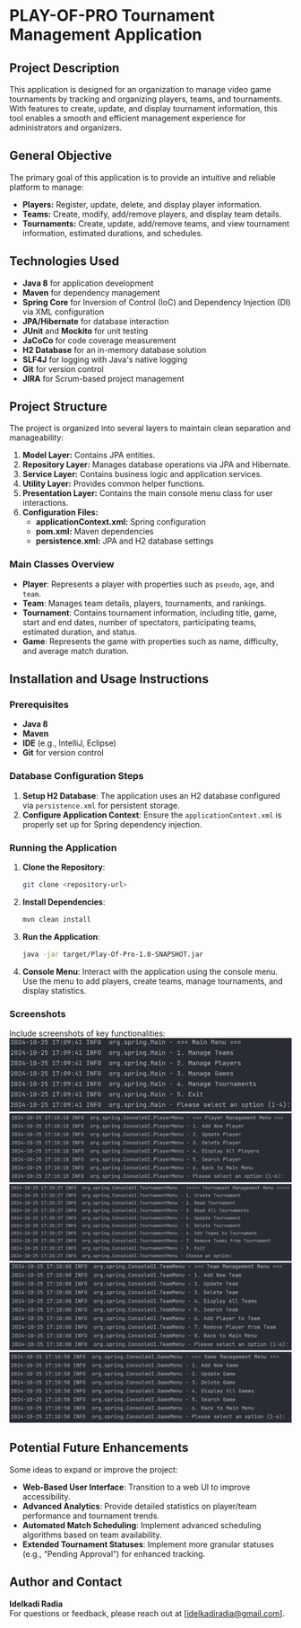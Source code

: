 # PLAY-OF-PRO Tournament Management Application

## Project Description

This application is designed for an organization to manage video game tournaments by tracking and organizing players, teams, and tournaments. With features to create, update, and display tournament information, this tool enables a smooth and efficient management experience for administrators and organizers.

## General Objective

The primary goal of this application is to provide an intuitive and reliable platform to manage:
- **Players:** Register, update, delete, and display player information.
- **Teams:** Create, modify, add/remove players, and display team details.
- **Tournaments:** Create, update, add/remove teams, and view tournament information, estimated durations, and schedules.

## Technologies Used

- **Java 8** for application development
- **Maven** for dependency management
- **Spring Core** for Inversion of Control (IoC) and Dependency Injection (DI) via XML configuration
- **JPA/Hibernate** for database interaction
- **JUnit** and **Mockito** for unit testing
- **JaCoCo** for code coverage measurement
- **H2 Database** for an in-memory database solution
- **SLF4J** for logging with Java's native logging
- **Git** for version control
- **JIRA** for Scrum-based project management

## Project Structure

The project is organized into several layers to maintain clean separation and manageability:

1. **Model Layer:** Contains JPA entities.
2. **Repository Layer:** Manages database operations via JPA and Hibernate.
3. **Service Layer:** Contains business logic and application services.
4. **Utility Layer:** Provides common helper functions.
5. **Presentation Layer:** Contains the main console menu class for user interactions.
6. **Configuration Files:**
    - **applicationContext.xml:** Spring configuration
    - **pom.xml:** Maven dependencies
    - **persistence.xml:** JPA and H2 database settings

### Main Classes Overview

- **Player**: Represents a player with properties such as `pseudo`, `age`, and `team`.
- **Team**: Manages team details, players, tournaments, and rankings.
- **Tournament**: Contains tournament information, including title, game, start and end dates, number of spectators, participating teams, estimated duration, and status.
- **Game**: Represents the game with properties such as name, difficulty, and average match duration.

## Installation and Usage Instructions

### Prerequisites

- **Java 8**
- **Maven**
- **IDE** (e.g., IntelliJ, Eclipse)
- **Git** for version control

### Database Configuration Steps

1. **Setup H2 Database**: The application uses an H2 database configured via `persistence.xml` for persistent storage.
2. **Configure Application Context**: Ensure the `applicationContext.xml` is properly set up for Spring dependency injection.

### Running the Application

1. **Clone the Repository**:
    ```bash
    git clone <repository-url>
    ```
2. **Install Dependencies**:
    ```bash
    mvn clean install
    ```
3. **Run the Application**:
    ```bash
    java -jar target/Play-Of-Pro-1.0-SNAPSHOT.jar
    ```
4. **Console Menu**: Interact with the application using the console menu. Use the menu to add players, create teams, manage tournaments, and display statistics.

### Screenshots

Include screenshots of key functionalities:
![Main Menu](screenshots/main_menu.png)
![Player Management](screenshots/player_management.png)
![Tournament Menu](screenshots/tournament_management.png)
![Team Management](screenshots/team_management.png)
![Game Menu](screenshots/game_management.png)

## Potential Future Enhancements

Some ideas to expand or improve the project:

- **Web-Based User Interface**: Transition to a web UI to improve accessibility.
- **Advanced Analytics**: Provide detailed statistics on player/team performance and tournament trends.
- **Automated Match Scheduling**: Implement advanced scheduling algorithms based on team availability.
- **Extended Tournament Statuses**: Implement more granular statuses (e.g., “Pending Approval”) for enhanced tracking.

## Author and Contact

**Idelkadi Radia**  
For questions or feedback, please reach out at [idelkadiradia@gmail.com].
